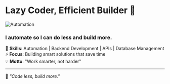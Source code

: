 # Lazy Coder, Efficient Builder 🚀  

![Automation](https://source.unsplash.com/featured/?technology,coding)  

### I automate so I can do less and build more.  

🔧 **Skills**: Automation | Backend Development | APIs | Database Management  
⚡ **Focus**: Building smart solutions that save time  
💡 **Motto**: "Work smarter, not harder"  

---
🚀 _"Code less, build more."_  

